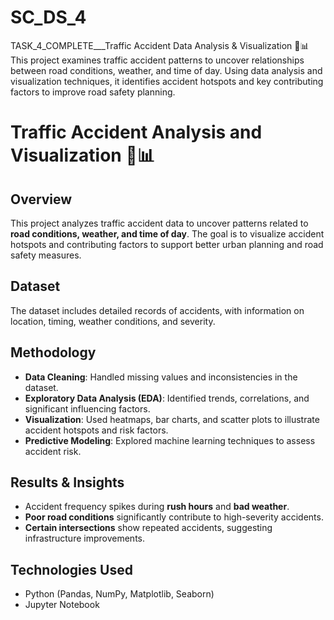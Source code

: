 # SC_DS_4
 TASK_4_COMPLETE___Traffic Accident Data Analysis &amp; Visualization 🚦📊 This project examines traffic accident patterns to uncover relationships between road conditions, weather, and time of day. Using data analysis and visualization techniques, it identifies accident hotspots and key contributing factors to improve road safety planning.



# Traffic Accident Analysis and Visualization 🚦📊

## Overview
This project analyzes traffic accident data to uncover patterns related to **road conditions, weather, and time of day**. The goal is to visualize accident hotspots and contributing factors to support better urban planning and road safety measures.

## Dataset
The dataset includes detailed records of accidents, with information on location, timing, weather conditions, and severity.

## Methodology
- **Data Cleaning**: Handled missing values and inconsistencies in the dataset.
- **Exploratory Data Analysis (EDA)**: Identified trends, correlations, and significant influencing factors.
- **Visualization**: Used heatmaps, bar charts, and scatter plots to illustrate accident hotspots and risk factors.
- **Predictive Modeling**: Explored machine learning techniques to assess accident risk.

## Results & Insights
- Accident frequency spikes during **rush hours** and **bad weather**.
- **Poor road conditions** significantly contribute to high-severity accidents.
- **Certain intersections** show repeated accidents, suggesting infrastructure improvements.

## Technologies Used
- Python (Pandas, NumPy, Matplotlib, Seaborn)
- Jupyter Notebook




